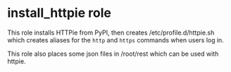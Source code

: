 # install_httpie role

This role installs HTTPie from PyPI, then creates /etc/profile.d/httpie.sh which creates aliases for the `http` and `https` commands when users log in.

This role also places some json files in /root/rest which can be used with httpie.